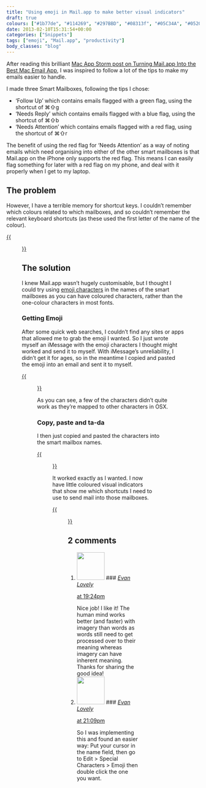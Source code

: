 ```yaml
---
title: "Using emoji in Mail.app to make better visual indicators"
draft: true
colours: ["#1b77de", "#114269", "#297BBD", "#08313f", "#05C34A", "#052029", "#D82827"]
date: 2013-02-10T15:31:54+00:00
categories: ["Snippets"]
tags: ["emoji", "Mail.app", "productivity"]
body_classes: "blog"
---
```


After reading this brilliant [Mac App Storm post on Turning Mail.app Into the Best Mac Email App](http://mac.appstorm.net/how-to/internet-howto/turning-mail-app-into-the-best-mac-email-app/), I was inspired to follow a lot of the tips to make my emails easier to handle.

I made three Smart Mailboxes, following the tips I chose:

* ‘Follow Up’ which contains emails flagged with a green flag, using the shortcut of ⌘⇧g
* ‘Needs Reply’ which contains emails flagged with a blue flag, using the shortcut of ⌘⇧b
* ‘Needs Attention’ which contains emails flagged with a red flag, using the shortcut of ⌘⇧r

The benefit of using the red flag for ‘Needs Attention’ as a way of noting emails which need organising into either of the other smart mailboxes is that Mail.app on the iPhone only supports the red flag. This means I can easily flag something for later with a red flag on my phone, and deal with it properly when I get to my laptop.

## The problem

However, I have a terrible memory for shortcut keys. I couldn’t remember which colours related to which mailboxes, and so couldn’t remember the relevant keyboard shortcuts (as these used the first letter of the name of the colour).

[{{<figure class="wp-caption aligncenter size-full wp-image-2217" alt="Mail.app smart mailboxes in the Favourites bar" src="/images/2013/02/Screen-Shot-2013-02-10-at-15.10.31.png" width="661" height="376"  caption="Mail.app smart mailboxes in the Favourites bar">}}](/images/2013/02/Screen-Shot-2013-02-10-at-15.10.31.png)

## The solution

I knew Mail.app wasn’t hugely customisable, but I thought I could try using [emoji characters](http://en.wikipedia.org/wiki/Emoji) in the names of the smart mailboxes as you can have coloured characters, rather than the one-colour characters in most fonts.

### Getting Emoji

After some quick web searches, I couldn’t find any sites or apps that allowed me to grab the emoji I wanted. So I just wrote myself an iMessage with the emoji characters I thought might worked and send it to myself. With iMessage’s unreliability, I didn’t get it for ages, so in the meantime I copied and pasted the emoji into an email and sent it to myself.

[{{<figure class="wp-caption aligncenter size-full wp-image-2221" alt="Emailing myself emoji characters" src="/images/2013/02/Screen-Shot-2013-02-10-at-15.16.35.png" width="771" height="173"  caption="Emailing myself emoji characters">}}](/images/2013/02/Screen-Shot-2013-02-10-at-15.16.35.png)

As you can see, a few of the characters didn’t quite work as they’re mapped to other characters in OSX.

### Copy, paste and ta-da

I then just copied and pasted the characters into the smart mailbox names.

[{{<figure class="wp-caption aligncenter size-full wp-image-2225" alt="Pasting emoji into smart mailbox names" src="/images/2013/02/Screen-Shot-2013-02-10-at-15.17.16.png" width="237" height="129" caption="Pasting emoji into smart mailbox names">}}](/images/2013/02/Screen-Shot-2013-02-10-at-15.17.16.png)

It worked exactly as I wanted. I now have little coloured visual indicators that show me which shortcuts I need to use to send mail into those mailboxes.

[{{<figure class="wp-caption aligncenter size-full wp-image-2229" alt="Mail.app Favourites bar with emoji smart mailbox names" src="/images/2013/02/Screen-Shot-2013-02-10-at-15.17.58.png" width="714" height="224"  caption="Mail.app Favourites bar with emoji smart mailbox names">}}](/images/2013/02/Screen-Shot-2013-02-10-at-15.17.58.png)&nbsp;

## 2 comments

<ol class="commentlist">
	<li class="comment even thread-even depth-1" id="li-comment-485">
			<div class="comment-author vcard">
			<img alt='' src='https://secure.gravatar.com/avatar/850841aafedc98039c55ee125b7525e4?s=72&amp;d=mm&amp;r=g' srcset='https://secure.gravatar.com/avatar/850841aafedc98039c55ee125b7525e4?s=144&amp;d=mm&amp;r=g 2x' class='avatar avatar-72 photo' height='72' width='72' />
### <cite class="fn"><a href='http://evanlovely.com' rel='external nofollow' class='url'>Evan Lovely</a></cite>
		</div>
		<aside class="comment-meta commentmetadata"><p><a href="#comment-485"><time datetime="2013-02-10T19:24:44+00:00" pubdate class="published">
		 at <span class="hours">19:24pm</span></time></a></p>
	</aside>
	<div class="comment-entry">
		Nice job! I like it! The human mind works better (and faster) with imagery than words as words still need to get processed over to their meaning whereas imagery can have inherent meaning. Thanks for sharing the good idea!
	</div>
</li>
	<li class="comment odd alt thread-odd thread-alt depth-1" id="li-comment-486">
			<div class="comment-author vcard">
			<img alt='' src='https://secure.gravatar.com/avatar/850841aafedc98039c55ee125b7525e4?s=72&amp;d=mm&amp;r=g' srcset='https://secure.gravatar.com/avatar/850841aafedc98039c55ee125b7525e4?s=144&amp;d=mm&amp;r=g 2x' class='avatar avatar-72 photo' height='72' width='72' />
### <cite class="fn"><a href='http://evanlovely.com' rel='external nofollow' class='url'>Evan Lovely</a></cite>
		</div>
		<aside class="comment-meta commentmetadata"><p><a href="#comment-486"><time datetime="2013-02-10T21:09:38+00:00" pubdate class="published">
		 at <span class="hours">21:09pm</span></time></a></p>
	</aside>
	<div class="comment-entry">
		So I was implementing this and found an easier way: Put your cursor in the name field, then go to Edit &gt; Special Characters &gt; Emoji then double click the one you want.
	</div>
</li>
</ol>
